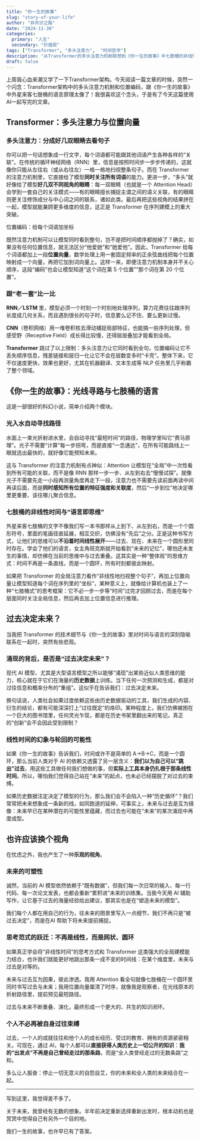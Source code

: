 ```yaml
---
title: "你一生的故事"
slug: "story-of-your-life"
author: "非共识之路"
date: "2024-11-30"
categories:
  primary: "人生"
  secondary: "价值观"
tags: ["Transformer", "多头注意力",  "时间哲学"]
description: "从Transformer的多头注意力机制联想到《你一生的故事》中七肢桶的非线性时间观，探讨AI与未来的关系。"
draft: false
---
```


上周我心血来潮又学了一下Transformer架构。今天阅读一篇文章的时候，突然一个闪念：Transformer架构中的多头注意力机制和位置编码，跟《你一生的故事》中外星来客七肢桶的语言原理太像了！我很喜欢这个念头，于是有了今天这篇使用AI一起写完的文章。

## Transformer：多头注意力与位置向量

### 多头注意力：分成好几双眼睛去看句子

你可以把一句话想象成一行文字，每个词语都可能跟其他词语产生各种各样的“关联”。在传统的循环神经网络（RNN）里，信息是按照时间步一步步传递的，这就像你只能从左往右（或从右往左）一格一格地扫视整条句子。而在 Transformer 的注意力机制里，它直接给了模型**同时关注所有词语**的能力。更进一步，“多头”就好像给了模型**好几双不同视角的眼睛**：每一双眼睛（也就是一个 Attention Head）会学到一套自己的关注模式——有的眼睛擅长捕捉主谓之间的语义关联，有的眼睛则更关注修饰成分与中心词之间的联系，诸如此类。最后再把这些视角的结果拼在一起，模型就能兼顾更多维度的信息，这正是 Transformer 在序列建模上的重大突破。

位置编码：给每个词语加坐标

既然注意力机制可以让模型同时看到整句，岂不是把时间顺序都抛掉了？确实，如果没有任何位置信息，就无法区分“他爱她”和“她爱他”。因此，Transformer 给每个词语都加上一段**位置向量**，数学处理上用一套固定频率的正余弦曲线把每个位置映射成一个向量，再把它加到词向量上。这样一来，即便注意力机制本身并不关心顺序，这段“编码”也会让模型知道“这个词在第 5 个位置”“那个词在第 20 个位置”。

### 跟“老一套”比一比

**RNN／LSTM** 里，模型必须一个时刻一个时刻地处理序列，算力花费往往跟序列长度成几何关系，而且遇到很长的句子时，信息要么记不住、要么更新过慢。

**CNN**（卷积网络）用一堆卷积核去滑动捕捉局部特征，也能搞一些序列处理，但感受野（Receptive Field）成长得比较慢，还得层层叠加才能看到全局。

**Transformer** 跳过了以上限制：多头注意力让它同时看到全句，位置编码让它不丢失顺序信息，残差链接和层归一化让它不会在层数变多时“卡壳”。整体下来，它不仅速度更快，效果也更好，尤其在机器翻译、文本生成等 NLP 任务里几乎称霸了整个领域。

## 《你一生的故事》：光线寻路与七肢桶的语言

这是一部很好的科幻小说，简单介绍两个模块。

### 光入水自动寻找路径

水面上一束光折射进水里，会自动寻找“最短时间”的路径，物理学里叫它“费马原理”。光子不需要“计算”每一步拐弯，而是直接“一念通达”，在所有可能路线上一眼就选出最快的，就好像它能预知未来。

这与 Transformer 的注意力机制有点神似：Attention 让模型在“全局”中一次性看到所有可能的关联，而不是像 RNN 那样一步一步、从左到右去“慢慢试探”。就像光子不需要先走一小段再测量角度再走下一段，注意力也不需要先读前面再读中间再读后面，而是**同时感知所有位置的特征强度和关联度**，然后“一步到位”地决定哪里更重要、该往哪儿聚合信息。

### 七肢桶的非线性时间与“语言即思维”

外星来客七肢桶的文字不像我们写一本书那样从上到下、从左到右，而是一个个圆形符号，里面的笔画径直延展，相互交织，仿佛没有“先后”之分。正是这种书写方式，让他们的思维可以**不沿着时间线性展开**——过去、现在、未来在一个圆形里同时存在。学会了他们的语言，女主角班克斯就开始看到“未来的记忆”，哪怕还未发生的事情，却仿佛在当前的思维中与过去重叠。这其实是一种“整体观”的思维方式：时间不再是一条直线，而是一个圆环，所有时刻都彼此映射。

如果把 Transformer 的全局注意力看作“非线性地扫视整个句子”，再加上位置向量让模型知道每个词在序列里的“坐标”，某种意义上，就像给计算机也装上了一种“七肢桶式”的思考框架：它不必一步一步等“时间”过完才回顾过去，而是在每个层面同时关注全局信息，然后再去加上位置信息进行推理。

## 过去决定未来？

当我把 Transformer 的技术细节与《你一生的故事》里对时间与语言的深刻隐喻联系在一起时，突然有些悲观。

### 涌现的背后，是否是“过去决定未来”？

现代 AI 模型、尤其是大型语言模型之所以能够“涌现”出某些近似人类思维的能力，核心就在于它们在海量的**历史数据**上训练。当下任何一次预测和生成，都是对过往信息和概率分布的“重组”。这似乎在告诉我们：过去决定未来。

换句话说，人类社会如果过度依赖这些由历史数据驱动的工具，我们生成的内容、衍生的结论，都有可能深深打上“过往既定”的烙印。某种程度上，我们仿佛被困在一个巨大的图书馆里，任何灵光乍现，都是在历史书架里翻出来的笔记。真正的“创新”会不会因此受到限制？

### 线性时间的幻象与轮回的可能性

如果《你一生的故事》告诉我们，时间或许不是简单的 A→B→C，而是一个圆环，那么当前人类对于 AI 的依赖又透露了另一层含义：**我们以为自己可以“跳出”过去**，用这些工具做任何我们想做的事，但**实际上工具本身仍扎根于那条线性时间**。所以，哪怕我们觉得自己站在“未来”的起点，也未必已经摆脱了对过去的束缚。

如果历史数据注定决定了模型的行为，那么我们会不会陷入一种“历史循环”？我们常常把未来想象成一条新的线，如同跑道的延伸，可事实上，未来与过去是互为镜像：未来早已在某种潜在的可能性里蕴藏，而过去也可能在“未来”的某次涌现中再度成型。

## 也许应该换个视角

在忧虑之外，我也产生了一种**乐观的视角**。

### 未来的可塑性

诚然，当前的 AI 模型依然依赖于“既有数据”，但我们每一次日常的输入、每一行代码、每一次论文发表，也都会重新“累积进”未来的训练集。当我今天用 AI 辅助写作，让它基于过去的海量经验给出建议，那其实也是在“塑造未来的模型”。

我们每个人都在用自己的行为，往未来的图景里写入一点细节，我们不再只是“被过去决定”，而是在AI 帮助下将未来提前捕捉。

### 思考范式的跃迁：不再是线性，而是网状、圆环

如果真正学会将“非线性时间”的思考方式和 Transformer 这类强大的全局建模能力结合，也许我们就能更好地跳出那条一成不变的时间线：在某个维度里，未来与过去是对等的。

未来与过去互为因果，彼此渗透。我用 Attention 看全句就像七肢桶在一个圆环里同时书写过去与未来；我用位置向量厘清了时序，就像我是观察者，在光线原本的折射路径里，提前预见最短路径。

过去与未来不断重叠、演化，最终形成一个更大的、共生的知识闭环。

### 个人不必再被自身过往束缚

过去，一个人的成就往往和他个人的成长经历、受过的教育、拥有的资源紧密相关。可现在，通过 AI，每个人都可以**直接获得人类历史上一切公开的知识**：**我的“出发点”不再是自己曾经走过的那条路**，而是“全人类曾经走过的无数条路”之和。

多么让人振奋：停止一切无意义的自怨自艾，你的未来和全人类的未来结合在一起。

---

写到这里，我觉得差不多了。

关于未来，我曾经有无数的想象。半年前决定重新选择重新出发时，根本动机也是冥冥中觉得自己有另外一个目的地。

我们一生的故事，也许早已有了答案。